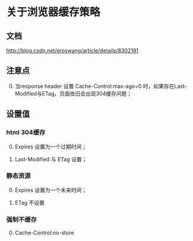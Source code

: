 # 关于浏览器缓存策略

## 文档

http://blog.csdn.net/eroswang/article/details/8302191

## 注意点

0. 当response header 设置 Cache-Control:max-age=0 时，如果存在Last-Modified与ETag，页面依旧会出现304缓存问题；

## 设置值

### html 304缓存

0. Expires 设置为一个过期时间； 

0. Last-Modified 与 ETag 设置；

### 静态资源

0. Expires 设置为一个未来时间；

0. ETag 不设置

### 强制不缓存

0. Cache-Control:no-store
